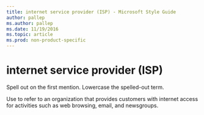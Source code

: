 ```yaml
---
title: internet service provider (ISP) - Microsoft Style Guide
author: pallep
ms.author: pallep
ms.date: 11/19/2016
ms.topic: article
ms.prod: non-product-specific
---
```


# internet service provider (ISP)

Spell out on the first mention. Lowercase the spelled-out term.

Use
to refer to an organization that provides customers with internet
access for activities such as web browsing, email, and newsgroups.
